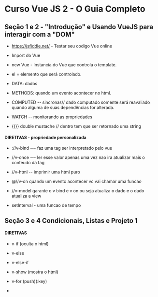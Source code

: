 # Curso Vue JS 2 - O Guia Completo
## Seção 1 e 2 - "Introdução" e Usando VueJS para interagir com a "DOM"

* https://jsfiddle.net/ - Testar seu codigo Vue online

*  Import do Vue <script src="https://unpkg.com/vue"></script>

* new Vue - Instancia do Vue que controla o template.

* el = elemento que será controlado.

* DATA: dados

* METHODS: quando um evento acontecer no html.

* COMPUTED -- sincronas// dado computado somente será reavaliado quando alguma de suas dependências for alterada.

* WATCH -- monitorando as propriedades

* {{}} double mustache // dentro tem que ser retornado uma string

#### DIRETIVAS - propriedade personalizada 
* ://v-bind --- faz uma tag ser interpretado pelo vue
* //v-once --- ler esse valor apenas uma vez nao ira atualizar mais o conteudo da tag
* //v-html -- imprimir uma html puro
* @//v-on quando um evento acontecer vc vai chamar uma funcao
* //v-model garante o v bind e v on ou seja atualiza o dado e o dado atualiza a view

* setInterval - uma funcao de tempo

## Seção 3 e 4 Condicionais, Listas e Projeto 1

#### DIRETIVAS

* v-if (oculta o html)

* v-else

* v-else-if

* v-show (mostra o html)

* v-for (push)(:key)


* <Template> Tag invisivel

* CSS: display: flex; flex-direction: column;

## Seção 5: entendendo a Instancia Vue

#### Observações:

* No vue se pode controlar mais de uma instancia ao mesmo tempo porem não se pode chamar um objeto de outra instancia na outra.

* No vue voce pode mudar externamente uma instancia do Vue.

* Propriedades reativas são criadas no momento que vc passa o objeto de configuraçao para o vue. 

* Função proxy enchaminha para o local certo para ler ou modificar.

* $el: resoluçao do seletor que vc passou dentro da propriedade el.Ou seja, toda estrutura html passada no seu template

* $data: todos os dados passados na construcao da sua instancia. No data ja e criado os getters e setters de cada dado passado.

* $refs

* Template dentro da instancia Vue.

## Seção 6:Fluxo de Desenvolvimento "Real" Usando Vue CLI

* E preciso do NODE e NPM.

* Servidor Web para Desenvolvimento.

* Baixar o vue cliente: npm install -g @vue/cli

* Criar o projeto: vue create NomeDoProjeto

* Executar: npm run serve

#### Diretorios:
* Package.json dependencia e configuraçoes.
* Node Modules e uma pasta de dependencias. Para baixar la e so executar o comando npm install.
* Public contem a single page onde o processo de builds ira injetar dentro deste html.
* Src contem a main.js onde a instancia vue e criada.
* App.vue e um componente.(Scaffold)

* Como Gerar o arquivo de Build: npm run build

* Adicionando plugins: vue-cli-plugin // vue add E o nome do plugin
* Electron plugin para desktop.
* Vuetify material design

## Seção 7: Introdução aos Componentes

* Vue é um arvore de componentes, ou seja, fortemente baseada em components.

* Replicar uma mesma parte da aplicação e um componente.

* Um componente retorna apenas um unico elemento.

* O componente pode ser duplicado e cada componente tera seu proprio estado.

* A chamda do componente e case insensitive.

* O componente pode ser de registro global (Vue.component) ou não sendo criado uma const e chamando essa const na instancia vue (components).

* Para garantir que o css se aplique apenas no componente e utilizado scoped na tag style.(Se aplica ao Pai e ao Filho Direto)

* Organização de pastas: Components 	> template
					> widgets
					> user

## Seção 8: Comunicação Entre Componentes

* A comunicação direta entre o componente Pai e Filho e feito atraves da Props.

* Props: as propriedades que são suportadas por esse componente.

* No componente filho voce coloca quais propriedades voce espera receber e no componente pai voce essa propriedade.

* Para passar uma propriedade vc manda ela pela tag html do componente pai onde e referenciado o componente filho.

* Definir o tipo da propriedade sempre com letra maiuscula (String).

* Na Props pode ser colocar os seguintes propriedades: Type, Required, Default.

* A comunicação direta do Filho para o Pai é feito atraves de eventos ($emit).

* E a comunicaçao indireta do Filho para Pai é feito atraves de uma função passado do pai para o filho (Callback).

* A comunicação entre componentes Irmãos é feita atraves do componente Pai ou atraves de barramento.

## Seção 9: Uso Avançado de Components

* Backgrounds: https://uigradients.com/#Kashmir

* Ao inves de passar informação via props passar o dado por dentro do corpo do componente.Utiliza-se a tag slot.

* A estilização do slot e aplicada aos 2 componentes, podendo gerar conflito, se isso ocorrer usar o !important.

* Slot pode ter um nome definido.

* Pode ser passado mais de uma informação para slot padrao e para o nomeado.

* Os componentes podem ser renderizados dinamicamentes.

* Para manter o componente dinamico vivo deve se usar a tag keep-alive. Ele ativa e desativa o componente inves de mata-lo.

## Seção 10: Projeto #02 - Tarefas (TODO)

* Um projeto onde voce adiciona suas tarefas, marcando elas como feita ou nào.
* Não são aceitas tarefas com o mesmo nome, e as tarefas são salvas em memoria.
* Ainda tem uma barra de progresso aonde mostra a % das conclusões das tarefas.

* Para guardar uma string em memoria e so chamar a função localStorage.Porem você tem que ler a localStorage toda vez que criar o componente.

## Seção 11: Manipulando Entrada de Usuário com Formulários

* Ao criar um objeto você não precisa ter o atributo declarado.

* Lazy: Atualiza quando voce sair do campo em que está digitando.

* Trim: Tira os espaços em branco.

* Number: Se dentro da String tiver um valor numerico ele converte para Float.

* Tag "pre" preserva os espaços em branco, tanto como o Style pre.

* Checkbox usa se um array, porque e multipla seleção.

* Radio é seleção unica.

## Seção 12: Usando e Criando Diretivas

* v-text: Pega o texto e coloca dentro da tag.
* v-html: Pega uma tag e coloque dentro de outra tag.

* Para criar uma diretiva globalmente na main onde você passa o Vue.directive("Nome",{})

* Criar uma diretiva localmente você usa directives na parte dos scripts.

### Gatilhos(Hooks)
* bind(el, binding, vnode) : Quando a diretiva é interligada com elemento.
* inserted(el, binding, vnode) : Elemento inserido no nó pai
* update (el, binding, vnodem oldVNode) : Quando o componente é atualizado (antes filhos)
* componentUpdated (el, binding, vnodem oldVNode) : Quando o componente é atualizado (depois filhos)
* unbind (el, binding, vnode) : Quando a diretiva é desvinculada do elemento

* Acessar o valor da diretiva = binding.value
* Acessar o argumento = binding.agr
* Acessar os modificadores = binding.modifiers

## Seção 13: Melhorando sua App com Filtros e Mixins

* Filtros são transformações feitas em cima dos valores.

* Para declarar um filtro localmente se usa a chamada Filters. Onde uma função recebe um valor, transforma ele e o retorna.

* Para declarar uma filtro globalmente você coloca Vue.filter na main.js.

* Exemplo de Filtro e colocar a mascara em um CPF.

* No caso do CPF sempre bom colocar ele como String pois em caso numerico ele pode perder sua propriedade caso começe com 000.

* Observação quando se tem uma cadeia de filtros o resultado do filtro anterior e passado para os demais sucessivamente.

* Mixins são formas de Re-Uso baseado em composição.

* Faz a chamada dos mixins colocando um array onde e passado todos os mixins que serão usados.

* O componente tem prioridade em relação ao mixin.

## Seção 14: Adicionando Animações e Transições

* Transition tem como objetivo envolver o elemento o qual você quer fazer uma transição ou uma animação.
* Os elementos não sao envolvidos por uma tag.

* Adicionou o plugin de BootStrap
* Os componente do BootStrap começam com b-(alguma coisa)

### Transições com Classes CSS
* 3 Classes CSS para Colocar o elemento na tela
* {Estado Inicial (.nome-enter); Processo de Transição(.nome-enter-active); Destino da Transição (.nome-enter-to)}
* 3 Classes CSS para Tirar o elemento na tela
* {Estado Inicial (.nome-leave); Processo de Transição(.no me-leave-active); Destino da Transição (.nome-leave-to)}
* O nome da transition vai impactar na nomenclatura de classe.

* Ele usa opacity para demonstrar um exemplo de transição.

* @keyframes ponto de inicio e fim qualquer trasição.Ele usa os @keyframes para fazer um slide de cima para baixo.

* Propriedade type serve para controlar o tempo da animação ou transição.

* Appear faz a transição no carregamento da aplicação.

* Biblioteca animated.css. Ele usa essa animação dentro da transition nas classes enter-active-class/leave-active-class.

* Control + / comenta o codigo selecionado.

* Para alternar entre animações precisa-se do key com valor unico.

* Mode=out-in o primeiro elemento vai sair para depois o outro entrar.in out primeiro entra depois o outro sai.

### Transições com Classes JavaScript (Hooks)
* 4 Metodos de Entrada
* {Antes de Entrar (before-enter); Entrar (enter); Depois de Entrar (.after-enter); Quando Entrar for Cancelada (enter-cancelled)}
* 4 Metodos de Saida
* {Antes de Sair (before-leave); Sair (leave); Depois de Sair (.after-leave); Quando Sair for Cancelada (leave-cancelled)}

* No metodo Enter e no Leave precisa ser chamado o metodo done pois com ele voce fala para o vue que conclui a animação.

* :css= false para o transition não usar o css para animação.

* Transition-Group para fazer uma animação em grupo de elementos.Os elemento são envolvidos por uma tag.

* Projeto Quiz que usa animação Flip.





